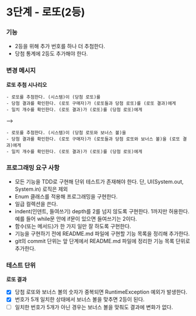 # 3단계 - 로또(2등)

### 기능

- 2등을 위해 추가 번호를 하나 더 추첨한다.
- 당첨 통계에 2등도 추가해야 한다.

### 변경 메시지

**로또 추첨 시나리오**

```
- 로또를 추첨한다. (시스템)이 (당첨 로또)를
- 당첨 결과를 확인한다. (로또 구매자)가 (로또들과 당첨 로또)를 (로또 결과)에게
- 일치 개수를 확인한다. (로또 결과)가 (로또)를 (당첨 로또)에게
```

-->

```
- 로또를 추첨한다. (시스템)이 (당첨 로또와 보너스 볼)을
- 당첨 결과를 확인한다. (로또 구매자)가 (로또들과 당첨 로또와 보너스 볼)을 (로또 결과)에게
- 일치 개수를 확인한다. (로또 결과)가 (로또)를 (당첨 로또)에게
```

### 프로그래밍 요구 사항

- 모든 기능을 TDD로 구현해 단위 테스트가 존재해야 한다. 단, UI(System.out, System.in) 로직은 제외
- Enum 클래스를 적용해 프로그래밍을 구현한다.
- 일급 컬렉션을 쓴다.
- indent(인덴트, 들여쓰기) depth를 2를 넘지 않도록 구현한다. 1까지만 허용한다. 예를 들어 while문 안에 if문이 있으면 들여쓰기는 2이다.
- 함수(또는 메서드)가 한 가지 일만 잘 하도록 구현한다.
- 기능을 구현하기 전에 README.md 파일에 구현할 기능 목록을 정리해 추가한다.
- git의 commit 단위는 앞 단계에서 README.md 파일에 정리한 기능 목록 단위로 추가한다.

### 테스트 단위

**로또 결과**

- [x] 당첨 로또와 보너스 볼의 숫자가 중복되면 RuntimeException 예외가 발생한다.
- [x] 번호가 5개 일치한 상태에서 보너스 볼을 맞추면 2등이 된다.
- [ ] 일치한 번호가 5개가 아닌 경우는 보너스 볼을 맞춰도 결과에 변화가 없다.

